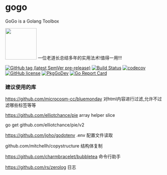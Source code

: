 # gogo
GoGo is a Golang Toolbox

<img src="https://user-images.githubusercontent.com/8974108/112966014-6320d380-917c-11eb-8c21-23b1b827dc78.png" width="100px">
一位老道长总结多年的实用法术!值得一用!!!




[![GitHub tag (latest SemVer pre-release)](https://img.shields.io/github/v/tag/qwenode/gogo?include_prereleases)](https://github.com/qwenode/gogo/releases)
[![Build Status](https://github.com/qwenode/gogo/workflows/Go/badge.svg)](https://github.com/qwenode/gogo/actions?query=workflow%3AGo)
[![codecov](https://codecov.io/gh/qwenode/gogo/branch/master/graph/badge.svg)](https://codecov.io/gh/qwenode/gogo)
[![GitHub license](https://img.shields.io/github/license/qwenode/gogo)](https://github.com/qwenode/gogo/blob/master/LICENSE)
[![PkgGoDev](https://pkg.go.dev/badge/mod/github.com/qwenode/gogo)](https://pkg.go.dev/mod/github.com/qwenode/gogo)
[![Go Report Card](https://goreportcard.com/badge/github.com/qwenode/gogo)](https://goreportcard.com/report/github.com/qwenode/gogo)


### 建议使用的库

https://github.com/microcosm-cc/bluemonday 对html内容进行过滤,允许不过滤哪些标签等等

https://github.com/elliotchance/pie  array helper slice

go get github.com/elliotchance/pie/v2

https://github.com/joho/godotenv  .env 配置文件读取

github.com/mitchellh/copystructure 结构体复制

https://github.com/charmbracelet/bubbletea 命令行助手

https://github.com/rs/zerolog 日志